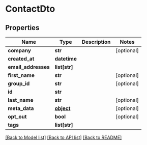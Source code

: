 # ContactDto

## Properties
Name | Type | Description | Notes
------------ | ------------- | ------------- | -------------
**company** | **str** |  | [optional] 
**created_at** | **datetime** |  | 
**email_addresses** | **list[str]** |  | 
**first_name** | **str** |  | [optional] 
**group_id** | **str** |  | [optional] 
**id** | **str** |  | 
**last_name** | **str** |  | [optional] 
**meta_data** | [**object**](.md) |  | [optional] 
**opt_out** | **bool** |  | [optional] 
**tags** | **list[str]** |  | 

[[Back to Model list]](../README.md#documentation-for-models) [[Back to API list]](../README.md#documentation-for-api-endpoints) [[Back to README]](../README.md)


